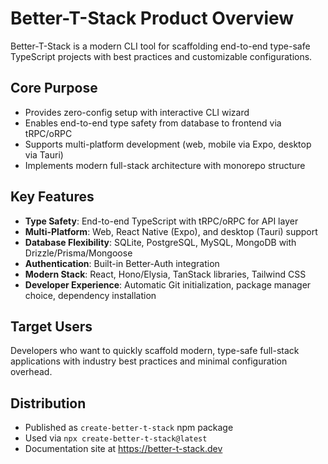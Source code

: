 # Better-T-Stack Product Overview

Better-T-Stack is a modern CLI tool for scaffolding end-to-end type-safe TypeScript projects with best practices and customizable configurations.

## Core Purpose
- Provides zero-config setup with interactive CLI wizard
- Enables end-to-end type safety from database to frontend via tRPC/oRPC
- Supports multi-platform development (web, mobile via Expo, desktop via Tauri)
- Implements modern full-stack architecture with monorepo structure

## Key Features
- **Type Safety**: End-to-end TypeScript with tRPC/oRPC for API layer
- **Multi-Platform**: Web, React Native (Expo), and desktop (Tauri) support
- **Database Flexibility**: SQLite, PostgreSQL, MySQL, MongoDB with Drizzle/Prisma/Mongoose
- **Authentication**: Built-in Better-Auth integration
- **Modern Stack**: React, Hono/Elysia, TanStack libraries, Tailwind CSS
- **Developer Experience**: Automatic Git initialization, package manager choice, dependency installation

## Target Users
Developers who want to quickly scaffold modern, type-safe full-stack applications with industry best practices and minimal configuration overhead.

## Distribution
- Published as `create-better-t-stack` npm package
- Used via `npx create-better-t-stack@latest`
- Documentation site at https://better-t-stack.dev